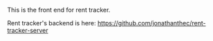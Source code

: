 This is the front end for rent tracker.

Rent tracker's backend is here: 
https://github.com/jonathanthec/rent-tracker-server
